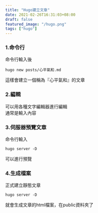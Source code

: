 ```yaml
---
title: "Hugo建立文章"
date: 2021-02-26T16:31:03+08:00
draft: false
featured_image: "/hugo.png"
tags: ["hugo"]
---
```


### 1.命令行

命令行輸入後  

```
hugo new posts/心平氣和.md
```

這樣會建立一個稱為『心平氣和』的文章
  
### 2.編輯

可以用各種文字編輯器進行編輯   
通常是輸入內容
  
### 3.伺服器預覽文章

命令行輸入   

```
hugo server -D
```   

可以進行預覽

### 4.生成檔案

正式建立靜態文章  

```
hugo server -D
```   

就會生成文章的html檔案，在public資料夾了





